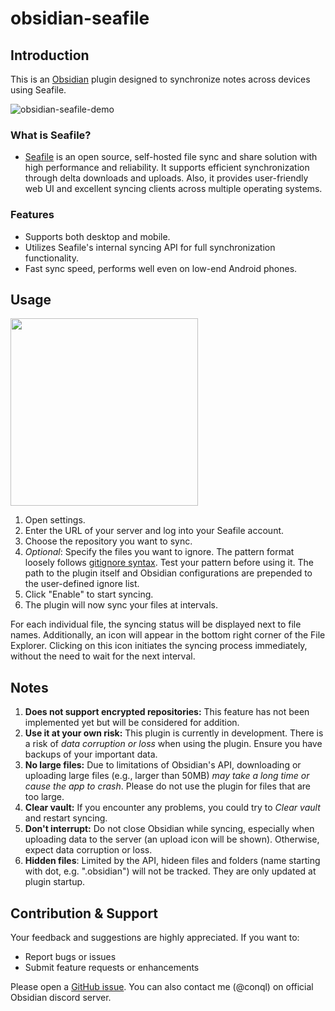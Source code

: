 # obsidian-seafile

## Introduction

This is an [Obsidian](https://obsidian.md/) plugin designed to synchronize notes across devices using Seafile.

![obsidian-seafile-demo](https://github.com/conql/obsidian-seafile/assets/49243542/5b8ac9aa-4180-4ca4-9abe-0b94134fd0c1)

### What is Seafile?
- [Seafile](https://www.seafile.com/) is an open source, self-hosted file sync and share solution with high performance and reliability. It supports efficient synchronization through delta downloads and uploads. Also, it provides user-friendly web UI and excellent syncing clients across multiple operating systems.

### Features
- Supports both desktop and mobile.
- Utilizes Seafile's internal syncing API for full synchronization functionality.
- Fast sync speed, performs well even on low-end Android phones.

## Usage
<img src="https://github.com/conql/obsidian-seafile/assets/49243542/26399e88-d054-41cf-ae19-7bc82b178522" width="300">

1. Open settings.
2. Enter the URL of your server and log into your Seafile account.
3. Choose the repository you want to sync.
4. *Optional*: Specify the files you want to ignore. The pattern format loosely follows [gitignore syntax](https://git-scm.com/docs/gitignore). Test your pattern before using it. The path to the plugin itself and Obsidian configurations are prepended to the user-defined ignore list.
5. Click "Enable" to start syncing.
6. The plugin will now sync your files at intervals. 

For each individual file, the syncing status will be displayed next to file names. Additionally, an icon will appear in the bottom right corner of the File Explorer. Clicking on this icon initiates the syncing process immediately, without the need to wait for the next interval.

## Notes
1. **Does not support encrypted repositories:** This feature has not been implemented yet but will be considered for addition.
2. **Use it at your own risk:** This plugin is currently in development. There is a risk of *data corruption or loss* when using the plugin. Ensure you have backups of your important data.
3. **No large files:** Due to limitations of Obsidian's API, downloading or uploading large files (e.g., larger than 50MB) *may take a long time or cause the app to crash*. Please do not use the plugin for files that are too large.
4. **Clear vault:** If you encounter any problems, you could try to *Clear vault* and restart syncing.
5. **Don't interrupt:** Do not close Obsidian while syncing, especially when uploading data to the server (an upload icon will be shown). Otherwise, expect data corruption or loss.
6. **Hidden files**: Limited by the API, hideen files and folders (name starting with dot, e.g. ".obsidian") will not be tracked. They are only updated at plugin startup.
## Contribution & Support

Your feedback and suggestions are highly appreciated. If you want to:
- Report bugs or issues
- Submit feature requests or enhancements

Please open a [GitHub issue](https://github.com/conql/obsidian-seafile/issues). You can also contact me (@conql) on official Obsidian discord server.
